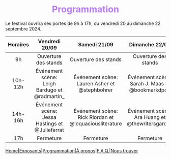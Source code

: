# <center><font color='#B978FF'>Programmation</font></center> #

Le festival ouvrira ses portes de 9h à 17h, du vendredi 20 au dimanche 22 septembre 2024.

|Horaires|Vendredi 20/09|Samedi 21/09|Dimanche 22/09|
|:----:|:----:|:----:|:----:|
|9h| Ouverture des stands| Ouverture des stands| Ouverture des stands|
|10h-12h|Événement scène: Leigh Bardugo et @radmartin_|Événement scène: Lauren Asher et @stephbohrer|Événement scène: Sarah J. Maas et @bookmarkdpod|
|14h-16h|Événement scène: Jessa Hastings et @Julieferrat|Événement scène: Rick Riordan et @loquaciousliterature|Événement scène: Ara Huang et @thewritersgarden|
|17h|Fermeture|Fermeture|Fermeture|


[Home](index.md)|[Exposants](Exposants.md)|[Programmation](Programmation.md)|[À propos](Aboutus.md)|[F.A.Q.](Questions.md)|[Nous trouver](Whereto.md)
